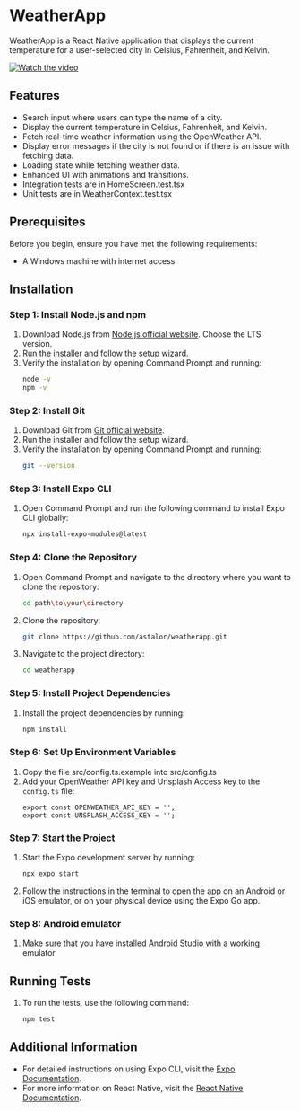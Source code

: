 
# WeatherApp

WeatherApp is a React Native application that displays the current temperature for a user-selected city in Celsius, Fahrenheit, and Kelvin.

[![Watch the video](https://img.youtube.com/vi/Yl42ItQ8GIo/maxresdefault.jpg)](https://youtu.be/Yl42ItQ8GIo)

## Features

- Search input where users can type the name of a city.
- Display the current temperature in Celsius, Fahrenheit, and Kelvin.
- Fetch real-time weather information using the OpenWeather API.
- Display error messages if the city is not found or if there is an issue with fetching data.
- Loading state while fetching weather data.
- Enhanced UI with animations and transitions.
- Integration tests are in HomeScreen.test.tsx
- Unit tests are in WeatherContext.test.tsx

## Prerequisites

Before you begin, ensure you have met the following requirements:

- A Windows machine with internet access

## Installation

### Step 1: Install Node.js and npm

1. Download Node.js from [Node.js official website](https://nodejs.org/). Choose the LTS version.
2. Run the installer and follow the setup wizard.
3. Verify the installation by opening Command Prompt and running:
   ```sh
   node -v
   npm -v
   ```

### Step 2: Install Git

1. Download Git from [Git official website](https://git-scm.com/).
2. Run the installer and follow the setup wizard.
3. Verify the installation by opening Command Prompt and running:
   ```sh
   git --version
   ```

### Step 3: Install Expo CLI

1. Open Command Prompt and run the following command to install Expo CLI globally:
   ```sh
   npx install-expo-modules@latest
   ```

### Step 4: Clone the Repository

1. Open Command Prompt and navigate to the directory where you want to clone the repository:
   ```sh
   cd path\to\your\directory
   ```
2. Clone the repository:
   ```sh
   git clone https://github.com/astalor/weatherapp.git
   ```
3. Navigate to the project directory:
   ```sh
   cd weatherapp
   ```

### Step 5: Install Project Dependencies

1. Install the project dependencies by running:
   ```sh
   npm install
   ```

### Step 6: Set Up Environment Variables

1. Copy the file src/config.ts.example into src/config.ts
2. Add your OpenWeather API key and Unsplash Access key to the `config.ts` file:
   ```env
   export const OPENWEATHER_API_KEY = '';
   export const UNSPLASH_ACCESS_KEY = '';
   ```

### Step 7: Start the Project

1. Start the Expo development server by running:
   ```sh
   npx expo start
   ```
2. Follow the instructions in the terminal to open the app on an Android or iOS emulator, or on your physical device using the Expo Go app.

### Step 8: Android emulator

1. Make sure that you have installed Android Studio with a working emulator

## Running Tests

1. To run the tests, use the following command:
   ```sh
   npm test
   ```

## Additional Information

- For detailed instructions on using Expo CLI, visit the [Expo Documentation](https://docs.expo.dev/).
- For more information on React Native, visit the [React Native Documentation](https://reactnative.dev/).


